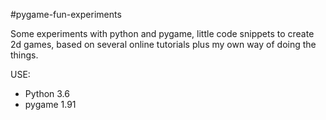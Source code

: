#pygame-fun-experiments

Some experiments with python and pygame, little code snippets to create 2d games, 
based on several online tutorials plus my own way of doing the things.

USE:
- Python 3.6
- pygame 1.91